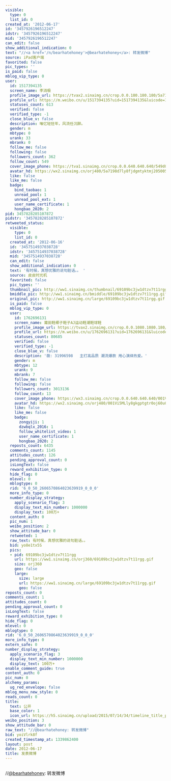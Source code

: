 ```yaml
---
visible:
  type: 0
  list_id: 0
created_at: '2012-06-17'
id: '3457926196512247'
idstr: '3457926196512247'
mid: '3457926196512247'
can_edit: false
show_additional_indication: 0
text: "//<a href='/n/bearhatehoney'>@bearhatehoney</a>: 转发微博"
source: iPad客户端
favorited: false
pic_types: ''
is_paid: false
mblog_vip_type: 0
user:
  id: 1517394135
  screen_name: 李消极
  profile_image_url: https://tvax2.sinaimg.cn/crop.0.0.180.180.180/5a7198d7ly8fjdgmtyktmj20500500so.jpg?KID=imgbed,tva&Expires=1606399829&ssig=7KUz3c7Vdz
  profile_url: https://m.weibo.cn/u/1517394135?uid=1517394135&luicode=10000011&lfid=2304131517394135_-_WEIBO_SECOND_PROFILE_WEIBO
  statuses_count: 613
  verified: false
  verified_type: -1
  close_blue_v: false
  description: 唯忆轻狂年，风流任沉醉。
  gender: m
  mbtype: 0
  urank: 33
  mbrank: 0
  follow_me: false
  following: false
  followers_count: 362
  follow_count: 549
  cover_image_phone: https://tva1.sinaimg.cn/crop.0.0.640.640.640/549d0121tw1egm1kjly3jj20hs0hsq4f.jpg
  avatar_hd: https://wx2.sinaimg.cn/orj480/5a7198d7ly8fjdgmtyktmj20500500so.jpg
  like: false
  like_me: false
  badge:
    bind_taobao: 1
    unread_pool: 1
    unread_pool_ext: 1
    user_name_certificate: 1
    hongbao_2020: 2
pid: 3457828285107872
pidstr: '3457828285107872'
retweeted_status:
  visible:
    type: 0
    list_id: 0
  created_at: '2012-06-16'
  id: '3457514937038728'
  idstr: '3457514937038728'
  mid: '3457514937038728'
  can_edit: false
  show_additional_indication: 0
  text: '有时候，真想优雅的说句脏话。。 '
  source: 皮皮时光机
  favorited: false
  pic_types: ''
  thumbnail_pic: http://ww1.sinaimg.cn/thumbnail/69109bc3jw1dtzv7t11rgg.gif
  bmiddle_pic: http://ww1.sinaimg.cn/bmiddle/69109bc3jw1dtzv7t11rgg.gif
  original_pic: http://ww1.sinaimg.cn/large/69109bc3jw1dtzv7t11rgg.gif
  is_paid: false
  mblog_vip_type: 0
  user:
    id: 1762696131
    screen_name: 莆田鞋椰子鞋子AJ运动鞋潮鞋球鞋
    profile_image_url: https://tvax2.sinaimg.cn/crop.0.0.1080.1080.180/001Vi5MLly8gkgptgtr0oj60u00u0jsy02.jpg?KID=imgbed,tva&Expires=1606399829&ssig=IZa%2FhJNiXr
    profile_url: https://m.weibo.cn/u/1762696131?uid=1762696131&luicode=10000011&lfid=2304131517394135_-_WEIBO_SECOND_PROFILE_WEIBO
    statuses_count: 80685
    verified: false
    verified_type: -1
    close_blue_v: false
    description: '薇: 31996598   主打高品质 潮流爆款 用心演绎热爱。'
    gender: m
    mbtype: 12
    urank: 9
    mbrank: 7
    follow_me: false
    following: false
    followers_count: 3013136
    follow_count: 13
    cover_image_phone: https://wx3.sinaimg.cn/crop.0.0.640.640.640/001Vi5MLgy1gkgpp6ta25j60v90v9aeb02.jpg
    avatar_hd: https://wx2.sinaimg.cn/orj480/001Vi5MLly8gkgptgtr0oj60u00u0jsy02.jpg
    like: false
    like_me: false
    badge:
      zongyiji: 1
      dzwbqlx_2016: 1
      follow_whitelist_video: 1
      user_name_certificate: 1
      hongbao_2020: 2
  reposts_count: 6435
  comments_count: 1145
  attitudes_count: 126
  pending_approval_count: 0
  isLongText: false
  reward_exhibition_type: 0
  hide_flag: 0
  mlevel: 0
  mblogtype: 0
  rid: '6_0_50_2606570864023639919_0_0_0'
  more_info_type: 0
  number_display_strategy:
    apply_scenario_flag: 3
    display_text_min_number: 1000000
    display_text: 100万+
  content_auth: 0
  pic_num: 1
  weibo_position: 2
  show_attitude_bar: 0
  retweeted: 1
  raw_text: 有时候，真想优雅的说句脏话。。 ​​​
  bid: yo8e1tx5S
  pics:
  - pid: 69109bc3jw1dtzv7t11rgg
    url: https://ww1.sinaimg.cn/orj360/69109bc3jw1dtzv7t11rgg.gif
    size: orj360
    geo: false
    large:
      size: large
      url: https://ww1.sinaimg.cn/large/69109bc3jw1dtzv7t11rgg.gif
      geo: false
reposts_count: 0
comments_count: 1
attitudes_count: 0
pending_approval_count: 0
isLongText: false
reward_exhibition_type: 0
hide_flag: 0
mlevel: 0
mblogtype: 0
rid: '6_0_50_2606570864023639919_0_0_0'
more_info_type: 0
extern_safe: 0
number_display_strategy:
  apply_scenario_flag: 3
  display_text_min_number: 1000000
  display_text: 100万+
enable_comment_guide: true
content_auth: 0
pic_num: 0
alchemy_params:
  ug_red_envelope: false
mblog_menu_new_style: 0
reads_count: 0
title:
  text: 公开
  base_color: 1
  icon_url: https://h5.sinaimg.cn/upload/2015/07/14/34/timeline_title_public_default.png
weibo_position: 3
show_attitude_bar: 0
raw_text: "//@bearhatehoney: 转发微博"
bid: yoiVlrk8f
created_timestamp_at: 1339862400
layout: post
date: 2012-06-17
title: 发表微博
---
```


![]()

//<a href='/n/bearhatehoney'>@bearhatehoney</a>: 转发微博

